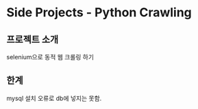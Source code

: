 #  Side Projects - Python Crawling


## 프로젝트 소개

selenium으로 동적 웹 크롤링 하기

## 한계
mysql 설치 오류로 db에 넣지는 못함.

